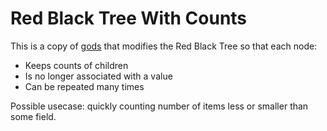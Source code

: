 # Red Black Tree With Counts

This is a copy of [gods](https://github.com/emirpasic/gods) that modifies the Red Black Tree so that each node:

* Keeps counts of children
* Is no longer associated with a value
* Can be repeated many times

Possible usecase: quickly counting number of items less or smaller than some field.
